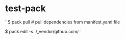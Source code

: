# test-pack

`
$ pack pull # pull dependencies from manifest.yaml file

$ pack edit -s ./_vendor/github.com/ 
`
